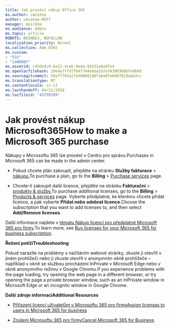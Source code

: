```yaml
---
title: Jak provést nákup Office 365
ms.author: cmcatee
author: cmcatee-MSFT
manager: mnirkhe
ms.audience: Admin
ms.topic: article
ROBOTS: NOINDEX, NOFOLLOW
localization_priority: Normal
ms.collection: Adm_O365
ms.custom:
- "531"
- "1400007"
ms.assetid: c45da4c9-ba12-4ceb-8eda-94331a6a97e4
ms.openlocfilehash: 19e4a7ffd7f64f744eeba2a7a34390309bfe9bb8
ms.sourcegitcommit: 55eff703a17e500681d8fa6a87eb067019ade3cc
ms.translationtype: MT
ms.contentlocale: cs-CZ
ms.lasthandoff: 04/22/2020
ms.locfileid: "43759109"
---
```

# <a name="how-to-make-a-microsoft-365-purchase"></a><span data-ttu-id="a925d-102">Jak provést nákup Microsoft365</span><span class="sxs-lookup"><span data-stu-id="a925d-102">How to make a Microsoft 365 purchase</span></span>

<span data-ttu-id="a925d-103">Nákupy v Microsoftu 365 lze provést v Centru pro správu.</span><span class="sxs-lookup"><span data-stu-id="a925d-103">Purchases in Microsoft 365 can be made in the admin center.</span></span>
  
- <span data-ttu-id="a925d-104">Pokud chcete plán zakoupit, přejděte na stránku **Služby fakturace** \> [nákupu.](https://go.microsoft.com/fwlink/p/?linkid=868433)</span><span class="sxs-lookup"><span data-stu-id="a925d-104">To purchase a plan, go to the **Billing** \> [Purchase services](https://go.microsoft.com/fwlink/p/?linkid=868433) page.</span></span>

- <span data-ttu-id="a925d-105">Chcete-li zakoupit další licence, přejděte na stránku **Fakturační** \> [produkty & služby.](https://go.microsoft.com/fwlink/p/?linkid=842054)</span><span class="sxs-lookup"><span data-stu-id="a925d-105">To purchase additional licenses, go to the **Billing** \> [Products & services](https://go.microsoft.com/fwlink/p/?linkid=842054) page.</span></span> <span data-ttu-id="a925d-106">Vyberte předplatné, ke kterému chcete přidat licence, a pak vyberte **Přidat nebo odebrat licence**.</span><span class="sxs-lookup"><span data-stu-id="a925d-106">Choose the subscription that you want to add licenses to, and then select **Add/Remove licenses**.</span></span>
  
<span data-ttu-id="a925d-107">Další informace najdete v [tématu Nákup licencí pro předplatné Microsoft 365 pro firmy](https://docs.microsoft.com/office365/admin/subscriptions-and-billing/buy-licenses).</span><span class="sxs-lookup"><span data-stu-id="a925d-107">To learn more, see [Buy licenses for your Microsoft 365 for business subscription](https://docs.microsoft.com/office365/admin/subscriptions-and-billing/buy-licenses).</span></span>

<span data-ttu-id="a925d-108">**Řešení potíží**</span><span class="sxs-lookup"><span data-stu-id="a925d-108">**Troubleshooting**</span></span>

<span data-ttu-id="a925d-109">Pokud narazíte na problémy s načítáním webové stránky, zkuste ji otevřít v jiném prohlížeči nebo ji zkuste otevřít v anonymním okně prohlížeče – například v okně se službou procházení InPrivate v Microsoft Edge nebo v okně anonymního režimu v Google Chromu.</span><span class="sxs-lookup"><span data-stu-id="a925d-109">If you experience problems with the page loading, try opening the web page in a different browser, or try opening the page a private browser window, such as an InPrivate window in Microsoft Edge or an incognito window in Google Chrome.</span></span> 

<span data-ttu-id="a925d-110">**Další zdroje informací**</span><span class="sxs-lookup"><span data-stu-id="a925d-110">**Additional Resources**</span></span>
  
- [<span data-ttu-id="a925d-111">Přiřazení licencí uživatelům v Microsoftu 365 pro firmy</span><span class="sxs-lookup"><span data-stu-id="a925d-111">Assign licenses to users in Microsoft 365 for business</span></span>](https://docs.microsoft.com/office365/admin/subscriptions-and-billing/assign-licenses-to-users)

- [<span data-ttu-id="a925d-112">Zrušení Microsoftu 365 pro firmy</span><span class="sxs-lookup"><span data-stu-id="a925d-112">Cancel Microsoft 365 for Business</span></span>](https://docs.microsoft.com/office365/admin/subscriptions-and-billing/cancel-your-subscription)
